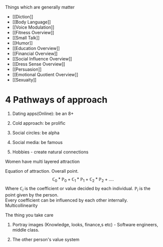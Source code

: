 Things which are generally matter
- [[Diction]]
- [[Body Language]]
- [[Voice Modulation]]
- [[Fitness Overview]]
- [[Small Talk]]
- [[Humor]]
- [[Education Overview]]
- [[Financial Overview]]
- [[Social Influence Overview]]
- [[Dress Sense Overview]]
- [[Persuasion]]
- [[Emotional Quotient Overview]]
- [[Sexuaity]]


# 4 Pathways of approach

1. Dating apps(Online): be an 8+
    
2. Cold approach: be prolific
    
3. Social circles: be alpha
    
4. Social media: be famous
    
5. Hobbies - create natural connections


Women have multi layered attraction

Equation of attraction. Overall point.
$$
\mathbb{C}_{0}*\mathbb{P}_{0}+\mathbb{C}_{1}*\mathbb{P}_{1}+\mathbb{C}_{2}*\mathbb{P}_{2}+\dots.
$$
Where $\mathbb{C}_{i}$ is the coefficient or value decided by each individual. $\mathbb{P}_{i}$ is the point given by the person.  
Every coefficient can be influenced by each other internally. Multicollinearity

The thing you take care

1. Portray images (Knowledge, looks, finance,s etc) - Software engineers, middle class.
    
2. The other person's value system